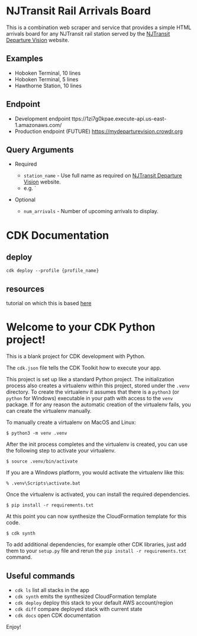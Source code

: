 # NJTransit Rail Arrivals Board

This is a combination web scraper and service that provides a simple HTML arrivals board for any NJTransit rail station served by the [NJTransit Departure Vision](https://www.njtransit.com/dv-to/) website.

## Examples
- Hoboken Terminal, 10 lines
- Hoboken Terminal, 5 lines
- Hawthorne Station, 10 lines

## Endpoint

- Development endpoint  ttps://1zi7g0kpae.execute-api.us-east-1.amazonaws.com/
- Production endpoint (FUTURE) https://mydeparturevision.crowdr.org


## Query Arguments

- Required
    - `station_name` - Use full name as required on [NJTransit Departure Vision](https://www.njtransit.com/dv-to/) website.
    - e.g. `

- Optional
    - `num_arrivals` - Number of upcoming arrivals to display.


# CDK Documentation

## deploy

`cdk deploy --profile {profile_name}`

## resources

tutorial on which this is based [here](https://patrick-ryan.medium.com/aws-cdkv2-python-lambda-with-dependencies-the-quick-read-ffe87e555a18)

# Welcome to your CDK Python project!

This is a blank project for CDK development with Python.

The `cdk.json` file tells the CDK Toolkit how to execute your app.

This project is set up like a standard Python project.  The initialization
process also creates a virtualenv within this project, stored under the `.venv`
directory.  To create the virtualenv it assumes that there is a `python3`
(or `python` for Windows) executable in your path with access to the `venv`
package. If for any reason the automatic creation of the virtualenv fails,
you can create the virtualenv manually.

To manually create a virtualenv on MacOS and Linux:

```
$ python3 -m venv .venv
```

After the init process completes and the virtualenv is created, you can use the following
step to activate your virtualenv.

```
$ source .venv/bin/activate
```

If you are a Windows platform, you would activate the virtualenv like this:

```
% .venv\Scripts\activate.bat
```

Once the virtualenv is activated, you can install the required dependencies.

```
$ pip install -r requirements.txt
```

At this point you can now synthesize the CloudFormation template for this code.

```
$ cdk synth
```

To add additional dependencies, for example other CDK libraries, just add
them to your `setup.py` file and rerun the `pip install -r requirements.txt`
command.

## Useful commands

 * `cdk ls`          list all stacks in the app
 * `cdk synth`       emits the synthesized CloudFormation template
 * `cdk deploy`      deploy this stack to your default AWS account/region
 * `cdk diff`        compare deployed stack with current state
 * `cdk docs`        open CDK documentation

Enjoy!
